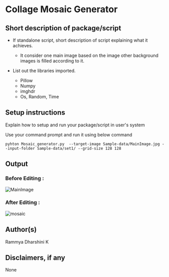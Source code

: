 # Collage Mosaic Generator

## Short description of package/script

- If standalone script, short description of script explaining what it achieves.
  - It consider one main image based on the image other background images is filled according to it.
  
- List out the libraries imported.
  - Pillow 
  - Numpy
  - imghdr
  - Os, Random, Time

## Setup instructions

Explain how to setup and run your package/script in user's system

Use your command prompt and run it using below command

    pyhton Mosaic_generator.py  --target-image Sample-data/MainImage.jpg --input-folder Sample-data/set1/ --grid-size 128 128


## Output

### Before Editing :

![MainImage](https://user-images.githubusercontent.com/70591317/123418114-4a3a8980-d5d6-11eb-91a4-f7566371f418.jpg)

### After Editing :

![mosaic](https://user-images.githubusercontent.com/70591317/123418231-6f2efc80-d5d6-11eb-9acf-b42a72c0cfad.png)


## Author(s)

Rammya Dharshini K

## Disclaimers, if any

None
